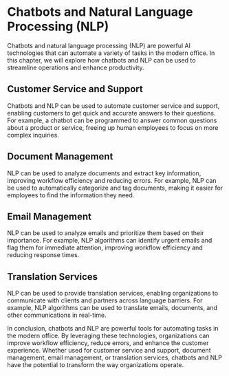 Chatbots and Natural Language Processing (NLP)
==================================================================================================

Chatbots and natural language processing (NLP) are powerful AI technologies that can automate a variety of tasks in the modern office. In this chapter, we will explore how chatbots and NLP can be used to streamline operations and enhance productivity.

Customer Service and Support
----------------------------

Chatbots and NLP can be used to automate customer service and support, enabling customers to get quick and accurate answers to their questions. For example, a chatbot can be programmed to answer common questions about a product or service, freeing up human employees to focus on more complex inquiries.

Document Management
-------------------

NLP can be used to analyze documents and extract key information, improving workflow efficiency and reducing errors. For example, NLP can be used to automatically categorize and tag documents, making it easier for employees to find the information they need.

Email Management
----------------

NLP can be used to analyze emails and prioritize them based on their importance. For example, NLP algorithms can identify urgent emails and flag them for immediate attention, improving workflow efficiency and reducing response times.

Translation Services
--------------------

NLP can be used to provide translation services, enabling organizations to communicate with clients and partners across language barriers. For example, NLP algorithms can be used to translate emails, documents, and other communications in real-time.

In conclusion, chatbots and NLP are powerful tools for automating tasks in the modern office. By leveraging these technologies, organizations can improve workflow efficiency, reduce errors, and enhance the customer experience. Whether used for customer service and support, document management, email management, or translation services, chatbots and NLP have the potential to transform the way organizations operate.

